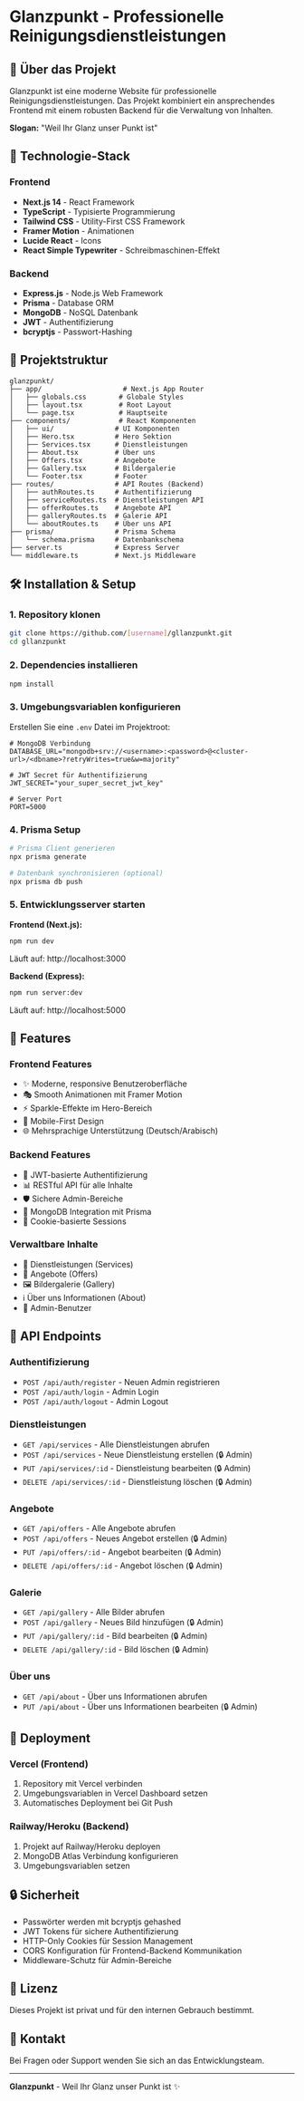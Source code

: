 # Glanzpunkt - Professionelle Reinigungsdienstleistungen

## 🌟 Über das Projekt

Glanzpunkt ist eine moderne Website für professionelle Reinigungsdienstleistungen. Das Projekt kombiniert ein ansprechendes Frontend mit einem robusten Backend für die Verwaltung von Inhalten.

**Slogan:** "Weil Ihr Glanz unser Punkt ist"

## 🚀 Technologie-Stack

### Frontend
- **Next.js 14** - React Framework
- **TypeScript** - Typisierte Programmierung
- **Tailwind CSS** - Utility-First CSS Framework
- **Framer Motion** - Animationen
- **Lucide React** - Icons
- **React Simple Typewriter** - Schreibmaschinen-Effekt

### Backend
- **Express.js** - Node.js Web Framework
- **Prisma** - Database ORM
- **MongoDB** - NoSQL Datenbank
- **JWT** - Authentifizierung
- **bcryptjs** - Passwort-Hashing

## 📁 Projektstruktur

```
glanzpunkt/
├── app/                    # Next.js App Router
│   ├── globals.css        # Globale Styles
│   ├── layout.tsx         # Root Layout
│   └── page.tsx           # Hauptseite
├── components/            # React Komponenten
│   ├── ui/               # UI Komponenten
│   ├── Hero.tsx          # Hero Sektion
│   ├── Services.tsx      # Dienstleistungen
│   ├── About.tsx         # Über uns
│   ├── Offers.tsx        # Angebote
│   ├── Gallery.tsx       # Bildergalerie
│   └── Footer.tsx        # Footer
├── routes/               # API Routes (Backend)
│   ├── authRoutes.ts     # Authentifizierung
│   ├── serviceRoutes.ts  # Dienstleistungen API
│   ├── offerRoutes.ts    # Angebote API
│   ├── galleryRoutes.ts  # Galerie API
│   └── aboutRoutes.ts    # Über uns API
├── prisma/               # Prisma Schema
│   └── schema.prisma     # Datenbankschema
├── server.ts             # Express Server
└── middleware.ts         # Next.js Middleware
```

## 🛠️ Installation & Setup

### 1. Repository klonen
```bash
git clone https://github.com/[username]/gllanzpunkt.git
cd gllanzpunkt
```

### 2. Dependencies installieren
```bash
npm install
```

### 3. Umgebungsvariablen konfigurieren
Erstellen Sie eine `.env` Datei im Projektroot:

```env
# MongoDB Verbindung
DATABASE_URL="mongodb+srv://<username>:<password>@<cluster-url>/<dbname>?retryWrites=true&w=majority"

# JWT Secret für Authentifizierung
JWT_SECRET="your_super_secret_jwt_key"

# Server Port
PORT=5000
```

### 4. Prisma Setup
```bash
# Prisma Client generieren
npx prisma generate

# Datenbank synchronisieren (optional)
npx prisma db push
```

### 5. Entwicklungsserver starten

**Frontend (Next.js):**
```bash
npm run dev
```
Läuft auf: http://localhost:3000

**Backend (Express):**
```bash
npm run server:dev
```
Läuft auf: http://localhost:5000

## 🎨 Features

### Frontend Features
- ✨ Moderne, responsive Benutzeroberfläche
- 🎭 Smooth Animationen mit Framer Motion
- ⚡ Sparkle-Effekte im Hero-Bereich
- 📱 Mobile-First Design
- 🌐 Mehrsprachige Unterstützung (Deutsch/Arabisch)

### Backend Features
- 🔐 JWT-basierte Authentifizierung
- 📊 RESTful API für alle Inhalte
- 🛡️ Sichere Admin-Bereiche
- 💾 MongoDB Integration mit Prisma
- 🍪 Cookie-basierte Sessions

### Verwaltbare Inhalte
- 🧹 Dienstleistungen (Services)
- 🎁 Angebote (Offers)
- 🖼️ Bildergalerie (Gallery)
- ℹ️ Über uns Informationen (About)
- 👤 Admin-Benutzer

## 🔧 API Endpoints

### Authentifizierung
- `POST /api/auth/register` - Neuen Admin registrieren
- `POST /api/auth/login` - Admin Login
- `POST /api/auth/logout` - Admin Logout

### Dienstleistungen
- `GET /api/services` - Alle Dienstleistungen abrufen
- `POST /api/services` - Neue Dienstleistung erstellen (🔒 Admin)
- `PUT /api/services/:id` - Dienstleistung bearbeiten (🔒 Admin)
- `DELETE /api/services/:id` - Dienstleistung löschen (🔒 Admin)

### Angebote
- `GET /api/offers` - Alle Angebote abrufen
- `POST /api/offers` - Neues Angebot erstellen (🔒 Admin)
- `PUT /api/offers/:id` - Angebot bearbeiten (🔒 Admin)
- `DELETE /api/offers/:id` - Angebot löschen (🔒 Admin)

### Galerie
- `GET /api/gallery` - Alle Bilder abrufen
- `POST /api/gallery` - Neues Bild hinzufügen (🔒 Admin)
- `PUT /api/gallery/:id` - Bild bearbeiten (🔒 Admin)
- `DELETE /api/gallery/:id` - Bild löschen (🔒 Admin)

### Über uns
- `GET /api/about` - Über uns Informationen abrufen
- `PUT /api/about` - Über uns Informationen bearbeiten (🔒 Admin)

## 🚀 Deployment

### Vercel (Frontend)
1. Repository mit Vercel verbinden
2. Umgebungsvariablen in Vercel Dashboard setzen
3. Automatisches Deployment bei Git Push

### Railway/Heroku (Backend)
1. Projekt auf Railway/Heroku deployen
2. MongoDB Atlas Verbindung konfigurieren
3. Umgebungsvariablen setzen

## 🔒 Sicherheit

- Passwörter werden mit bcryptjs gehashed
- JWT Tokens für sichere Authentifizierung
- HTTP-Only Cookies für Session Management
- CORS Konfiguration für Frontend-Backend Kommunikation
- Middleware-Schutz für Admin-Bereiche

## 📝 Lizenz

Dieses Projekt ist privat und für den internen Gebrauch bestimmt.

## 👥 Kontakt

Bei Fragen oder Support wenden Sie sich an das Entwicklungsteam.

---

**Glanzpunkt** - Weil Ihr Glanz unser Punkt ist ✨

